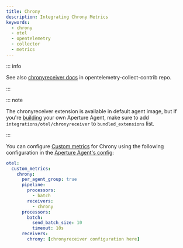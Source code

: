 ```yaml
---
title: Chrony
description: Integrating Chrony Metrics
keywords:
  - chrony
  - otel
  - opentelemetry
  - collector
  - metrics
---
```


::: info

See also [chronyreceiver docs][receiver] in opentelemetry-collect-contrib repo.

:::

::: note

The chronyreceiver extension is available in default agent image, but if you're [building][build] your own Aperture Agent, make sure to add `integrations/otel/chronyreceiver` to `bundled_extensions` list.

:::

You can configure [Custom metrics][custom-metrics] for Chrony using the
following configuration in the [Aperture Agent's config][agent-config]:

```yaml
otel:
  custom_metrics:
    chrony:
      per_agent_group: true
      pipeline:
        processors:
          - batch
        receivers:
          - chrony
      processors:
        batch:
          send_batch_size: 10
          timeout: 10s
      receivers:
        chrony: [chronyreceiver configuration here]
```

[build]: /reference/aperturectl/build/agent/agent.md
[receiver]:
  https://github.com/open-telemetry/opentelemetry-collector-contrib/tree/main/receiver/chronyreceiver
[custom-metrics]: /reference/configuration/agent.md#custom-metrics-config
[agent-config]: /reference/configuration/agent.md#agent-o-t-e-l-config
